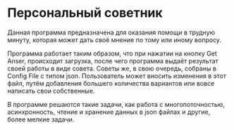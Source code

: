 # Персональный советник

Данная программа предназначена для оказания помощи в трудную минуту, которая может дать своё мнение по тому или иному вопросу.

Программа работает таким образом, что при нажатии на кнопку Get Anser, происходит загрузка, после чего программа выдаёт результат своей работы в виде совета.
Советы же, в свою очередь, собраны в Config File с типом json. Пользователь может вносить изменения в этот файл, путём добавления большего количества вариантов
или вовсе написать свои собственные.

В программе решаются такие задачи, как работа с многопоточностью, асинхронность, чтение и хранение данных в json файлах и другие, более мелкие задачи.


